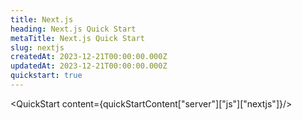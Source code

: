 ```yaml
---
title: Next.js
heading: Next.js Quick Start
metaTitle: Next.js Quick Start
slug: nextjs
createdAt: 2023-12-21T00:00:00.000Z
updatedAt: 2023-12-21T00:00:00.000Z
quickstart: true
---
```


<QuickStart content={quickStartContent["server"]["js"]["nextjs"]}/>
